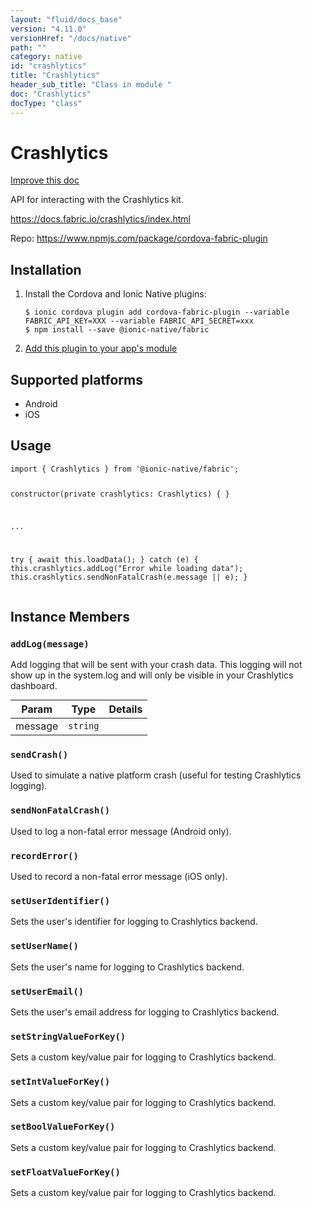 ```yaml
---
layout: "fluid/docs_base"
version: "4.11.0"
versionHref: "/docs/native"
path: ""
category: native
id: "crashlytics"
title: "Crashlytics"
header_sub_title: "Class in module "
doc: "Crashlytics"
docType: "class"
---
```


<h1 class="api-title">Crashlytics</h1>

<a class="improve-v2-docs" href="http://github.com/ionic-team/ionic-native/edit/master/src/@ionic-native/plugins/fabric/index.ts#L5">
  Improve this doc
</a>







<p>API for interacting with the Crashlytics kit.</p>
<p><a href="https://docs.fabric.io/crashlytics/index.html">https://docs.fabric.io/crashlytics/index.html</a></p>


<p>Repo:
  <a href="https://www.npmjs.com/package/cordova-fabric-plugin">
    https://www.npmjs.com/package/cordova-fabric-plugin
  </a>
</p>


<h2><a class="anchor" name="installation" href="#installation"></a>Installation</h2>
<ol class="installation">
  <li>Install the Cordova and Ionic Native plugins:<br>
    <pre><code class="nohighlight">$ ionic cordova plugin add cordova-fabric-plugin --variable FABRIC_API_KEY=XXX --variable FABRIC_API_SECRET=xxx
$ npm install --save @ionic-native/fabric
</code></pre>
  </li>
  <li><a href="https://ionicframework.com/docs/native/#Add_Plugins_to_Your_App_Module">Add this plugin to your app's module</a></li>
</ol>



<h2><a class="anchor" name="platforms" href="#platforms"></a>Supported platforms</h2>
<ul>
  <li>Android</li><li>iOS</li>
</ul>






<h2><a class="anchor" name="usage" href="#usage"></a>Usage</h2>
<pre><code class="lang-typescript">import { Crashlytics } from &#39;@ionic-native/fabric&#39;;


constructor(private crashlytics: Crashlytics) { }

...

try {
 await this.loadData();
} catch (e) {
 this.crashlytics.addLog(&quot;Error while loading data&quot;);
 this.crashlytics.sendNonFatalCrash(e.message || e);
}
</code></pre>








<h2><a class="anchor" name="instance-members" href="#instance-members"></a>Instance Members</h2>
<h3><a class="anchor" name="addLog" href="#addLog"></a><code>addLog(message)</code></h3>




Add logging that will be sent with your crash data. This logging will not show up
in the system.log and will only be visible in your Crashlytics dashboard.
<table class="table param-table" style="margin:0;">
  <thead>
  <tr>
    <th>Param</th>
    <th>Type</th>
    <th>Details</th>
  </tr>
  </thead>
  <tbody>
  <tr>
    <td>
      message</td>
    <td>
      <code>string</code>
    </td>
    <td>
      </td>
  </tr>
  </tbody>
</table>

<h3><a class="anchor" name="sendCrash" href="#sendCrash"></a><code>sendCrash()</code></h3>




Used to simulate a native platform crash (useful for testing Crashlytics logging).



<h3><a class="anchor" name="sendNonFatalCrash" href="#sendNonFatalCrash"></a><code>sendNonFatalCrash()</code></h3>




Used to log a non-fatal error message (Android only).



<h3><a class="anchor" name="recordError" href="#recordError"></a><code>recordError()</code></h3>




Used to record a non-fatal error message (iOS only).



<h3><a class="anchor" name="setUserIdentifier" href="#setUserIdentifier"></a><code>setUserIdentifier()</code></h3>




Sets the user's identifier for logging to Crashlytics backend.



<h3><a class="anchor" name="setUserName" href="#setUserName"></a><code>setUserName()</code></h3>




Sets the user's name for logging to Crashlytics backend.



<h3><a class="anchor" name="setUserEmail" href="#setUserEmail"></a><code>setUserEmail()</code></h3>




Sets the user's email address for logging to Crashlytics backend.



<h3><a class="anchor" name="setStringValueForKey" href="#setStringValueForKey"></a><code>setStringValueForKey()</code></h3>




Sets a custom key/value pair for logging to Crashlytics backend.



<h3><a class="anchor" name="setIntValueForKey" href="#setIntValueForKey"></a><code>setIntValueForKey()</code></h3>




Sets a custom key/value pair for logging to Crashlytics backend.



<h3><a class="anchor" name="setBoolValueForKey" href="#setBoolValueForKey"></a><code>setBoolValueForKey()</code></h3>




Sets a custom key/value pair for logging to Crashlytics backend.



<h3><a class="anchor" name="setFloatValueForKey" href="#setFloatValueForKey"></a><code>setFloatValueForKey()</code></h3>




Sets a custom key/value pair for logging to Crashlytics backend.









